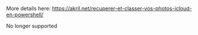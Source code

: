 More details here: https://akril.net/recuperer-et-classer-vos-photos-icloud-en-powershell/

No longer supported
